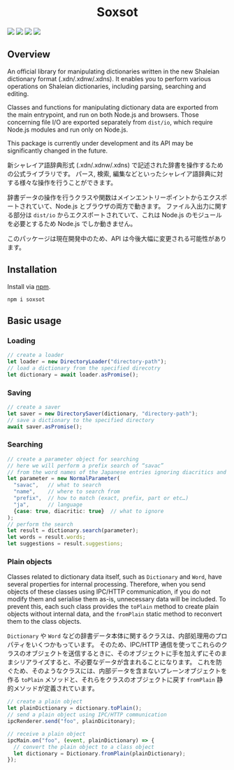 <div align="center">
<h1>Soxsot</h1>
</div>

![](https://img.shields.io/github/package-json/v/Ziphil/Soxsot)
![](https://img.shields.io/github/commit-activity/y/Ziphil/Soxsot?label=commits)
![](https://img.shields.io/github/workflow/status/Ziphil/Soxsot/test?label=test)
![](https://img.shields.io/codecov/c/github/Ziphil/Soxsot)


## Overview
An official library for manipulating dictionaries written in the new Shaleian dictionary format (.xdn/.xdnw/.xdns).
It enables you to perform various operations on Shaleian dictionaries, including parsing, searching and editing.

Classes and functions for manipulating dictionary data are exported from the main entrypoint, and run on both Node.js and browsers.
Those concerning file I/O are exported separately from `dist/io`, which require Node.js modules and run only on Node.js.

This package is currently under development and its API may be significantly changed in the future.

新シャレイア語辞典形式 (.xdn/.xdnw/.xdns) で記述された辞書を操作するための公式ライブラリです。
パース, 検索, 編集などといったシャレイア語辞典に対する様々な操作を行うことができます。

辞書データの操作を行うクラスや関数はメインエントリーポイントからエクスポートされていて、Node.js とブラウザの両方で動きます。
ファイル入出力に関する部分は `dist/io` からエクスポートされていて、これは Node.js のモジュールを必要とするため Node.js でしか動きません。

このパッケージは現在開発中のため、API は今後大幅に変更される可能性があります。

## Installation
Install via [npm](https://www.npmjs.com/package/soxsot).
```
npm i soxsot
```

## Basic usage
### Loading
```typescript
// create a loader
let loader = new DirectoryLoader("directory-path");
// load a dictionary from the specified direcotry
let dictionary = await loader.asPromise();
```

### Saving
```typescript
// create a saver
let saver = new DirectorySaver(dictionary, "directory-path");
// save a dictionary to the specified directory
await saver.asPromise();
```

### Searching
```typescript
// create a parameter object for searching
// here we will perform a prefix search of “savac”
// from the word names of the Japanese entries ignoring diacritics and cases
let parameter = new NormalParameter(
  "savac",   // what to search
  "name",    // where to search from
  "prefix",  // how to match (exact, prefix, part or etc…)
  "ja",      // language
  {case: true, diacritic: true}  // what to ignore
);
// perform the search
let result = dictionary.search(parameter);
let words = result.words;
let suggestions = result.suggestions;
```

### Plain objects
Classes related to dictionary data itself, such as `Dictionary` and `Word`, have several properties for internal processing.
Therefore, when you send objects of these classes using IPC/HTTP communication, if you do not modify them and serialise them as-is, unnecessary data will be included.
To prevent this, each such class provides the `toPlain` method to create plain objects without internal data, and the `fromPlain` static method to reconvert them to the class objects.

`Dictionary` や `Word` などの辞書データ本体に関するクラスは、内部処理用のプロパティをいくつかもっています。
そのため、IPC/HTTP 通信を使ってこれらのクラスのオブジェクトを送信するときに、そのオブジェクトに手を加えずにそのままシリアライズすると、不必要なデータが含まれることになります。
これを防ぐため、そのようなクラスには、内部データを含まないプレーンオブジェクトを作る `toPlain` メソッドと、それらをクラスのオブジェクトに戻す `fromPlain` 静的メソッドが定義されています。

```typescript
// create a plain object
let plainDictionary = dictionary.toPlain();
// send a plain object using IPC/HTTP communication
ipcRenderer.send("foo", plainDicitonary);

// receive a plain object
ipcMain.on("foo", (event, plainDictionary) => {
  // convert the plain object to a class object
  let dictionary = Dictionary.fromPlain(plainDictionary);
});
```